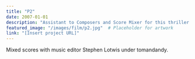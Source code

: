 ```yaml
---
title: "P2"
date: 2007-01-01
description: "Assistant to Composers and Score Mixer for this thriller."
featured_image: "/images/film/p2.jpg"  # Placeholder for artwork
link: "[Insert project URL]"
---
```

Mixed scores with music editor Stephen Lotwis under tomandandy.
